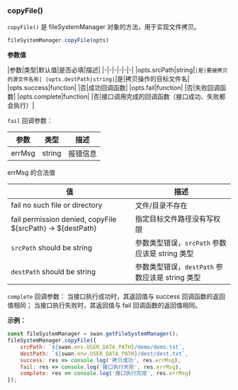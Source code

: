 ### copyFile()

`copyFile()` 是 fileSystemManager 对象的方法，用于实现文件拷贝。

```js
fileSystemManager.copyFile(opts)
```

**参数值**

|参数|类型|默认值|是否必填|描述|
|-|-|-|-|-|-|
|opts.srcPath|string|``|是|要被拷贝的源文件名称|
|opts.destPath|string|``|是|拷贝操作的目标文件名|
|opts.success|function| |否|成功回调函数|
|opts.fail|function| |否|失败回调函数|
|opts.complete|function| |否|接口调用完成的回调函数（接口成功、失败都会执行）|

`fail` 回调参数：

|参数|类型|描述|
|-|-|-|
|errMsg|string|报错信息 |

errMsg 的合法值

| 值                                     | 描述                                            |
| -------------------------------------- | -----------------------------------------------|
| fail no such file or directory | 文件/目录不存在                                      |
| fail permission denied, copyFile ${srcPath} -> ${destPath} | 指定目标文件路径没有写权限 |
| `srcPath` should be string | 参数类型错误，`srcPath` 参数应该是 string 类型|
| `destPath` should be string | 参数类型错误，`destPath` 参数应该是 string 类型|

`complete` 回调参数：
当接口执行成功时，其返回值与 success 回调函数的返回值相同；
当接口执行失败时，其返回值与 fail 回调函数的返回值相同。

**示例：**

```js
const fileSystemManager = swan.getFileSystemManager();
fileSystemManager.copyFile({
    srcPath: `${swan.env.USER_DATA_PATH}/demo/demo.txt`,
    destPath: `${swan.env.USER_DATA_PATH}/dest/dest.txt`,
    success: res => console.log('拷贝成功', res.errMsg),
    fail: res => console.log('接口执行失败', res.errMsg),
    complete: res => console.log('接口执行完成', res.errMsg)
});
```